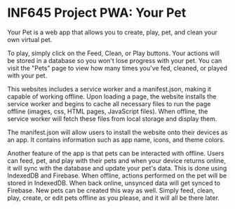 # INF645 Project PWA: Your Pet
Your Pet is a web app that allows you to create, play, pet, and clean your own virtual pet.

To play, simply click on the Feed, Clean, or Play buttons. Your actions will be stored in a database so you won't lose progress with your pet. You can visit the "Pets" page to view how many times you've fed, cleaned, or played with your pet.

This websites includes a service worker and a manifest.json, making it capable of working offline. Upon loading a page, the website installs the service worker and begins to cache all necessary files to run the page offline (images, css, HTML pages, JavaScript files). When offline, the service worker will fetch these files from local storage and display them.

The manifest.json will allow users to install the website onto their devices as an app. It contains information such as app name, icons, and theme colors.

Another feature of the app is that pets can be interacted with offline. Users can feed, pet, and play with their pets and when your device returns online, it will sync with the database and update your pet's data. This is done using IndexedDB and Firebase. When offline, actions performed on the pet will be stored in IndexedDB. When back online, unsynced data will get synced to Firebase. New pets can be created this way as well. Simply feed, clean, play, create, or edit pets offline as you please, and it will all be there later.

